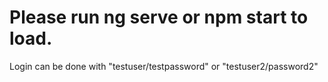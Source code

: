 # Please run ng serve or npm start to load.

Login can be done with "testuser/testpassword" or "testuser2/password2"
